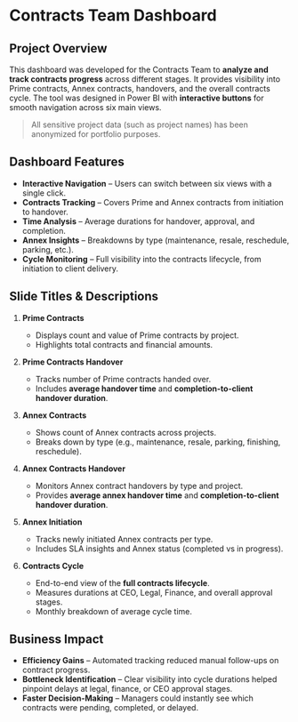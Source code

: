 # **Contracts Team Dashboard**  

## **Project Overview**  
This dashboard was developed for the Contracts Team to **analyze and track contracts progress** across different stages. It provides visibility into Prime contracts, Annex contracts, handovers, and the overall contracts cycle. The tool was designed in Power BI with **interactive buttons** for smooth navigation across six main views.  

> All sensitive project data (such as project names) has been anonymized for portfolio purposes.  

## **Dashboard Features**  
- **Interactive Navigation** – Users can switch between six views with a single click.  
- **Contracts Tracking** – Covers Prime and Annex contracts from initiation to handover.  
- **Time Analysis** – Average durations for handover, approval, and completion.  
- **Annex Insights** – Breakdowns by type (maintenance, resale, reschedule, parking, etc.).  
- **Cycle Monitoring** – Full visibility into the contracts lifecycle, from initiation to client delivery.  

## **Slide Titles & Descriptions**  

1. **Prime Contracts**  
   - Displays count and value of Prime contracts by project.  
   - Highlights total contracts and financial amounts.  

2. **Prime Contracts Handover**  
   - Tracks number of Prime contracts handed over.  
   - Includes **average handover time** and **completion-to-client handover duration**.  

3. **Annex Contracts**  
   - Shows count of Annex contracts across projects.  
   - Breaks down by type (e.g., maintenance, resale, parking, finishing, reschedule).  

4. **Annex Contracts Handover**  
   - Monitors Annex contract handovers by type and project.  
   - Provides **average annex handover time** and **completion-to-client handover duration**.  

5. **Annex Initiation**  
   - Tracks newly initiated Annex contracts per type.  
   - Includes SLA insights and Annex status (completed vs in progress).  

6. **Contracts Cycle**  
   - End-to-end view of the **full contracts lifecycle**.  
   - Measures durations at CEO, Legal, Finance, and overall approval stages.  
   - Monthly breakdown of average cycle time.  

## **Business Impact**  
- **Efficiency Gains** – Automated tracking reduced manual follow-ups on contract progress.  
- **Bottleneck Identification** – Clear visibility into cycle durations helped pinpoint delays at legal, finance, or CEO approval stages.  
- **Faster Decision-Making** – Managers could instantly see which contracts were pending, completed, or delayed.  

